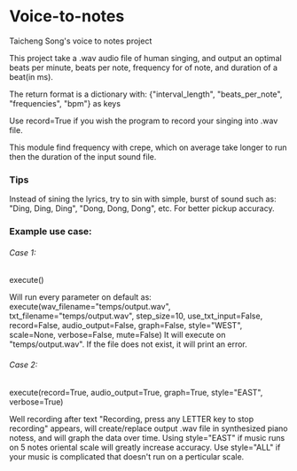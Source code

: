 # Voice-to-notes
Taicheng Song's voice to notes project

This project take a .wav audio file of human singing, and output an optimal beats per minute, beats per note, frequency for of note, and duration of a beat(in ms).

The return format is a dictionary with: {"interval_length", "beats_per_note", "frequencies", "bpm"} as keys

Use record=True if you wish the program to record your singing into .wav file.

This module find frequency with crepe, which on average take longer to run then the duration of the input sound file. 


### Tips
Instead of sining the lyrics, try to sin with simple, burst of sound such as: "Ding, Ding, Ding", "Dong, Dong, Dong", etc. For better pickup accuracy.


### Example use case:
###### Case 1:
execute()

Will run every parameter on default as: 
execute(wav_filename="temps/output.wav", txt_filename="temps/output.wav", step_size=10, use_txt_input=False, record=False, audio_output=False, graph=False, style="WEST", scale=None, verbose=False, mute=False)
It will execute on "temps/output.wav". If the file does not exist, it will print an error. 
    
###### Case 2:
execute(record=True, audio_output=True, graph=True, style="EAST", verbose=True)

Well recording after text "Recording, press any LETTER key to stop recording" appears, will create/replace output .wav file in synthesized piano notess, and will graph the data over time. Using style="EAST" if music runs on 5 notes oriental scale will greatly increase accuracy. Use style="ALL" if your music is complicated that doesn't run on a perticular scale. 


